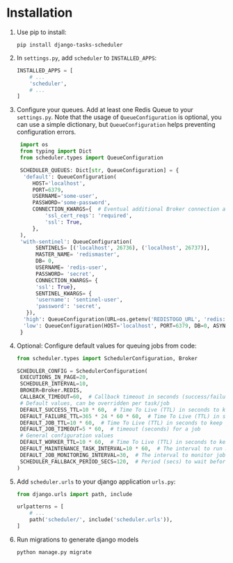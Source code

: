 # Installation

1. Use pip to install:
   ```shell
   pip install django-tasks-scheduler
   ```

2. In `settings.py`, add `scheduler` to  `INSTALLED_APPS`:
   ```python
   INSTALLED_APPS = [
       # ...
       'scheduler',
       # ...
   ]
   ```

3. Configure your queues.
   Add at least one Redis Queue to your `settings.py`.
   Note that the usage of `QueueConfiguration` is optional, you can use a simple dictionary, but `QueueConfiguration`
   helps preventing configuration errors.
   ```python
    import os
    from typing import Dict
    from scheduler.types import QueueConfiguration

    SCHEDULER_QUEUES: Dict[str, QueueConfiguration] = {
     'default': QueueConfiguration(
        HOST='localhost',
        PORT=6379,
        USERNAME='some-user',
        PASSWORD='some-password',
        CONNECTION_KWARGS={  # Eventual additional Broker connection arguments
            'ssl_cert_reqs': 'required',
            'ssl': True,
        },
    ),
    'with-sentinel': QueueConfiguration(
         SENTINELS= [('localhost', 26736), ('localhost', 26737)],
         MASTER_NAME= 'redismaster',
         DB= 0,
         USERNAME= 'redis-user',
         PASSWORD= 'secret',
         CONNECTION_KWARGS= {
         'ssl': True},
         SENTINEL_KWARGS= {
         'username': 'sentinel-user',
         'password': 'secret',
      }),
     'high': QueueConfiguration(URL=os.getenv('REDISTOGO_URL', 'redis://localhost:6379/0')),
     'low': QueueConfiguration(HOST='localhost', PORT=6379, DB=0, ASYNC=False),
    }
   ```

4. Optional: Configure default values for queuing jobs from code:
   ```python
   from scheduler.types import SchedulerConfiguration, Broker

   SCHEDULER_CONFIG = SchedulerConfiguration(
    EXECUTIONS_IN_PAGE=20,
    SCHEDULER_INTERVAL=10,
    BROKER=Broker.REDIS,
    CALLBACK_TIMEOUT=60,  # Callback timeout in seconds (success/failure/stopped)
    # Default values, can be overridden per task/job
    DEFAULT_SUCCESS_TTL=10 * 60,  # Time To Live (TTL) in seconds to keep successful job results
    DEFAULT_FAILURE_TTL=365 * 24 * 60 * 60,  # Time To Live (TTL) in seconds to keep job failure information
    DEFAULT_JOB_TTL=10 * 60,  # Time To Live (TTL) in seconds to keep job information
    DEFAULT_JOB_TIMEOUT=5 * 60,  # timeout (seconds) for a job
    # General configuration values
    DEFAULT_WORKER_TTL=10 * 60,  # Time To Live (TTL) in seconds to keep worker information after last heartbeat
    DEFAULT_MAINTENANCE_TASK_INTERVAL=10 * 60,  # The interval to run maintenance tasks in seconds. 10 minutes.
    DEFAULT_JOB_MONITORING_INTERVAL=30,  # The interval to monitor jobs in seconds.
    SCHEDULER_FALLBACK_PERIOD_SECS=120,  # Period (secs) to wait before requiring to reacquire locks
   )
   ```

5. Add `scheduler.urls` to your django application `urls.py`:
   ```python
   from django.urls import path, include

   urlpatterns = [
       # ...
       path('scheduler/', include('scheduler.urls')),
   ]
   ```

6. Run migrations to generate django models
   ```shell
   python manage.py migrate
   ```
